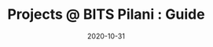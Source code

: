 ---
title: 'Projects @ BITS Pilani : Guide'
header :
  teaser : BITSOP/teaser.jpg
  image : BITSOP/title.jpg
date: 2020-10-31
permalink: /posts/2020/10/BITSOP/
comments : true
future : true
tags:
  - BITS
  - Guide
  - Project
---